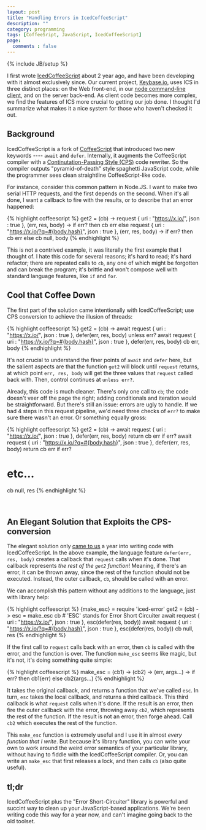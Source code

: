 ```yaml
---
layout: post
title: "Handling Errors in IcedCoffeeScript"
description: ""
category: programming
tags: [CoffeeSript, JavaScript, IcedCoffeeScript]
page:
  comments : false
---
```

{% include JB/setup %}

<link href="/assets/css/blog.css" rel="stylesheet" media="screen" />

I first wrote [IcedCoffeeScript](https://github.com/maxtaco/coffee-script) about 2 year ago, 
and have been developing with it almost exclusively since.  Our current project, 
[Keybase.io](https://keybase.io), uses ICS
in three distinct places: on the Web front-end, in our [node command-line client](https://github.com/keybase/node-client),
and on the server back-end.  As client code becomes more complex, we find the
features of ICS more crucial to getting our job done.  I thought I'd summarize
what makes it a nice system for those who haven't checked it out.

## Background

IcedCoffeeScript is a fork of [CoffeeScript](https://github.com/jashkenas/coffee-script) that introduced two new keywords
---- `await` and `defer`.  Internally, it augments the CoffeeScript compiler
with a [Continutation-Passing Style (CPS)](http://en.wikipedia.org/wiki/Continuation-passing_style) code rewriter.
So the compiler outputs "pyramid-of-death" style spaghetti JavaScript code, while the
programmer sees clean straightline CoffeeScript-like code.

For instance, consider this common pattern in Node.JS.  I want to make two serial
HTTP requests, and the first depends on the second.  When it's all done, I want
a callback to fire with the results, or to describe that an error happened:

{% highlight coffeescript %}
get2 = (cb) ->
  request { uri : "https://x.io/", json : true }, (err, res, body) ->
    if err? then cb err
    else 
      request { uri : "https://x.io/?q=#{body.hash}", json : true }, (err, res, body) ->
        if err? then cb err
        else cb null, body
{% endhighlight %}

This is not a contrived example, it was literally the first example that I thought of.
I hate this code for several reasons; it's hard to read; it's hard refactor; there are
repeated calls to `cb`, any one of which might be forgotten and can break the program;
it's brittle and won't compose well with standard language features, like `if` and `for`.

## Cool that Coffee Down

The first part of the solution came intentionally with IcedCoffeeScript; use
CPS conversion to achieve the illusion of threads:

{% highlight coffeescript %}
get2 = (cb) ->
  await request { uri : "https://x.io/", json : true }, defer(err, res, body)
  unless err?
    await request { uri : "https://x.io/?q=#{body.hash}", json : true }, defer(err, res, body)
  cb err, body
{% endhighlight %}

It's not crucial to understand the finer points of `await` and `defer` here, but the
salient aspects are that the function `get2` will block until `request` returns,
at which point `err, res, body` will get the three values that `request` called back with.
Then, control continues at `unless err?`.

Already, this code is much cleaner.  There's only one call to `cb`; the code doesn't
veer off the page the right; adding conditionals and iteration would be straightforward.
But there's still an issue: errors are ugly to handle.  If we had 4 steps in this
request pipeline, we'd need three checks of `err?` to make sure there wasn't an error.
Or something equally gross:

{% highlight coffeescript %}
get2 = (cb) ->
  await request { uri : "https://x.io/", json : true }, defer(err, res, body)
  return cb err if err?
  await request { uri : "https://x.io/?q=#{body.hash}", json : true }, defer(err, res, body)
  return cb err if err?
  # etc...
  cb null, res
{% endhighlight %}

<br/>

## An Elegant Solution that Exploits the CPS-conversion

The elegant solution only [came to us](https://github.com/maxtaco/coffee-script/issues/35) a year into writing code with IcedCoffeeScript.
In the above example, the language feature `defer(err, res, body)` creates a callback that
`request` calls when it's done.  That callback represents *the rest of the `get2` function*!
Meaning, if there's an error, it can be thrown away, since the rest of the function should
not be executed.  Instead, the outer callback, `cb`, should be called with an error.

We can accomplish this pattern without any additions to the language, just with library help:

{% highlight coffeescript %}
{make_esc} = require 'iced-error'
get2 = (cb) ->
  esc = make_esc cb # 'ESC' stands for Error Short Circuiter
  await request { uri : "https://x.io/", json : true }, esc(defer(res, body))
  await request { uri : "https://x.io/?q=#{body.hash}", json : true }, esc(defer(res, body))
  cb null, res
{% endhighlight %}

If the first call to `request` calls back with an error, then `cb` is called with the error, and the function is over.
The function `make_esc` seems like magic, but it's not, it's doing something quite simple:

{% highlight coffeescript %}
make_esc = (cb1) -> (cb2) -> (err, args...) ->
  if err? then cb1(err) else cb2(args...)
{% endhighlight %}

It takes the original callback, and returns a function that we've called `esc`.  In turn,
`esc` takes the local callback, and returns a third callback.  This third callback is what
`request` calls when it's done.  If the result is an error, then fire the outer callback
with the error, throwing away `cb2`, which represents the rest of the function. If the result
is not an error, then forge ahead.  Call `cb2` which executes the rest of the function.

This `make_esc` function is extremely useful and I use it in almost *every function that I write*.
But because it's library function, you can write your own to work around the weird error
semantics of your particular library, without having to fiddle with the IcedCoffeeScript
compiler. Or, you can write an `make_esc` that first releases a lock, and then calls `cb`
(also quite useful).

## tl;dr

IcedCoffeeScript plus the "Error Short-Circuiter" library is powerful and succint
way to clean up your JavaScript-based applications.  We're been writing code this
way for a year now, and can't imagine going back to the old toolset.